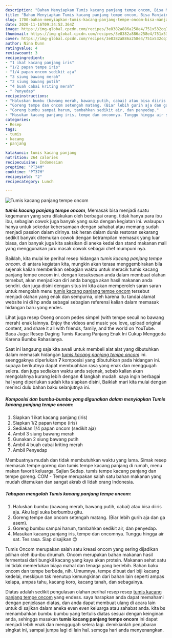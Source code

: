 ```yaml
---
description: "Bahan Menyiapkan Tumis kacang panjang tempe oncom, Bisa Manjain Lidah"
title: "Bahan Menyiapkan Tumis kacang panjang tempe oncom, Bisa Manjain Lidah"
slug: 1700-bahan-menyiapkan-tumis-kacang-panjang-tempe-oncom-bisa-manjain-lidah
date: 2020-11-16T09:34:52.364Z
image: https://img-global.cpcdn.com/recipes/3e8382a886a258e4/751x532cq70/tumis-kacang-panjang-tempe-oncom-foto-resep-utama.jpg
thumbnail: https://img-global.cpcdn.com/recipes/3e8382a886a258e4/751x532cq70/tumis-kacang-panjang-tempe-oncom-foto-resep-utama.jpg
cover: https://img-global.cpcdn.com/recipes/3e8382a886a258e4/751x532cq70/tumis-kacang-panjang-tempe-oncom-foto-resep-utama.jpg
author: Nina Dunn
ratingvalue: 4
reviewcount: 3
recipeingredient:
- "1 ikat kacang panjang iris"
- "1/2 papan tempe iris"
- "1/4 papan oncom sedikit aja"
- "3 siung bawang merah"
- "2 siung bawang putih"
- "4 buah cabai kriting merah"
- " Penyedap"
recipeinstructions:
- "Haluskan bumbu (bawang merah, bawang putih, cabai) atau bisa diiris aja. Aku lagi suka berbumbu gitu."
- "Goreng tempe dan oncom setengah matang. (Biar lebih gurih aja dan ga asem)."
- "Goreng bumbu sampai harum, tambahkan sedikit air, dan penyedap."
- "Masukan kacang panjang iris, tempe dan oncomnya. Tunggu hingga air sat. Tes rasa. Siap disajikan 😊"
categories:
- Resep
tags:
- tumis
- kacang
- panjang

katakunci: tumis kacang panjang 
nutrition: 264 calories
recipecuisine: Indonesian
preptime: "PT34M"
cooktime: "PT37M"
recipeyield: "2"
recipecategory: Lunch

---
```



![Tumis kacang panjang tempe oncom](https://img-global.cpcdn.com/recipes/3e8382a886a258e4/751x532cq70/tumis-kacang-panjang-tempe-oncom-foto-resep-utama.jpg)

<b><i>tumis kacang panjang tempe oncom</i></b>, Memasak bisa menjadi suatu kegemaran yang seru dilakukan oleh berbagai orang. tidak hanya para ibu ibu, sebagian cowok juga banyak yang suka dengan kegiatan ini. walaupun hanya untuk sekedar kebersamaan dengan sahabat atau memang sudah menjadi passion dalam dirinya. tak heran dalam dunia restoran sekarang sedikit banyak ditemukan cowok dengan ketrampilan memasak yang luar biasa, dan banyak juga kita saksikan di aneka kedai dan stand makanan mall yang menggunakan juru masak cowok sebagai chef mumpuni nya.

Baiklah, kita mulai ke perihal resep hidangan <i>tumis kacang panjang tempe oncom</i>. di antara kegiatan kita, mungkin akan terasa menggembirakan bila sejenak kalian memberikan sebagian waktu untuk meracik tumis kacang panjang tempe oncom ini. dengan kesuksesan anda dalam membuat olahan tersebut, akan menjadikan diri anda bangga akan hasil makanan anda sendiri. dan juga disini dengan situs ini kita akan memperoleh saran saran untuk mengolah menu <u>tumis kacang panjang tempe oncom</u> tersebut menjadi olahan yang enak dan sempurna, oleh karena itu tandai alamat website ini di hp anda sebagai sebagian referensi kalian dalam memasak hidangan baru yang endes.

Lihat juga resep Oseng oncom pedes simpel (with tempe secuil no bawang merah) enak lainnya. Enjoy the videos and music you love, upload original content, and share it all with friends, family, and the world on YouTube. Baca Juga: Resep Daging Tumis Kacang Panjang Enak Ini Cukup Menggoda Karena Bumbu Rahasianya.


Saat ini langsung saja kita awali untuk membeli alat alat yang dibutuhkan dalam memasak hidangan <u><i>tumis kacang panjang tempe oncom</i></u> ini. seenggaknya diperlukan <b>7</b> komposisi yang dibutuhkan pada hidangan ini. supaya berikutnya dapat membuahkan rasa yang enak dan menggugah selera. dan juga sediakan waktu anda sejenak, sebab kalian akan mengolahnya kurang lebih dengan <b>4</b> langkah mudah. saya ingin berbagai hal yang diperlukan sudah kita siapkan disini, Baiklah mari kita mulai dengan merinci dulu bahan baku selanjutnya ini.

<!--inarticleads1-->

##### Komposisi dan bumbu-bumbu yang digunakan dalam menyiapkan Tumis kacang panjang tempe oncom:

1. Siapkan 1 ikat kacang panjang (iris)
1. Siapkan 1/2 papan tempe (iris)
1. Sediakan 1/4 papan oncom (sedikit aja)
1. Ambil 3 siung bawang merah
1. Gunakan 2 siung bawang putih
1. Ambil 4 buah cabai kriting merah
1. Ambil  Penyedap


Membuatnya mudah dan tidak membutuhkan waktu yang lama. Simak resep memasak tempe goreng dan tumis tempe kacang panjang di rumah, menu makan favorit keluarga. Sajian Sedap. tumis tempe kacang panjang dan tempe goreng. COM - Tempe merupakan salah satu bahan makanan yang mudah ditemukan dan sangat akrab di lidah orang Indonesia. 

<!--inarticleads2-->

##### Tahapan mengolah Tumis kacang panjang tempe oncom:

1. Haluskan bumbu (bawang merah, bawang putih, cabai) atau bisa diiris aja. Aku lagi suka berbumbu gitu.
1. Goreng tempe dan oncom setengah matang. (Biar lebih gurih aja dan ga asem).
1. Goreng bumbu sampai harum, tambahkan sedikit air, dan penyedap.
1. Masukan kacang panjang iris, tempe dan oncomnya. Tunggu hingga air sat. Tes rasa. Siap disajikan 😊


Tumis Oncom merupakan salah satu kreasi oncom yang sering dijadikan pilihan oleh ibu-ibu dirumah. Oncom merupakan bahan makanan hasil fermentasi dari bungkil kacang yang kaya akan protein. Makanan sehat satu ini tidak memerlukan biaya mahal dan tenaga yang berlebih. Bahan baku oncom dan tempe berbeda, nih. Umumnya, tempe dibuat dari biji kacang kedelai, meskipun tak menutup kemungkinan dari bahan lain seperti ampas kelapa, ampas tahu, kacang koro, kacang tanah, dan sebagainya. 

Diatas adalah sedikit pengulasan olahan perihal resep resep <u>tumis kacang panjang tempe oncom</u> yang endess. saya harapkan anda dapat memahami dengan penjelasan diatas, dan anda dapat membuat ulang di acara lain untuk di sajikan dalam aneka even even keluarga atau sahabat anda. kita bs menambahkan bumbu bumbu yang tertulis diatas sesuai dengan keinginan anda, sehingga masakan <b>tumis kacang panjang tempe oncom</b> ini dapat menjadi lebih enak dan menggugah selera lagi. demikianlah penjabaran singkat ini, sampai jumpa lagi di lain hal. semoga hari anda menyenangkan.

